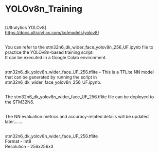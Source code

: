 # YOLOv8n_Training

</BR>[Ultralytics YOLOv8]
</BR><https://docs.ultralytics.com/ko/models/yolov8/>

</BR>You can refer to the stm32n6_dk_wider_face_yolov8n_256_UF.ipynb file to practice the YOLOv8n-based training script. 
</BR>It can be executed in a Google Colab environment.

</BR>stm32n6_dk_yolov8n_wider_face_UF_256.tflite - This is a TFLite NN model that can be generated by running the script in stm32n6_dk_wider_face_yolov8n_256_UF.ipynb.

</BR>The stm32n6_dk_yolov8n_wider_face_UF_256.tflite file can be deployed to the STM32N6.

</BR>The NN evaluation metrics and accuracy-related details will be updated later.......


</BR>stm32n6_dk_yolov8n_wider_face_UF_256.tflite
</BR> 	Format - Int8
</BR>   Resolution - 256x256x3

